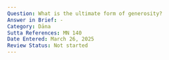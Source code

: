 ```yaml
---
Question: What is the ultimate form of generosity?
Answer in Brief: -
Category: Dāna
Sutta References: MN 140
Date Entered: March 26, 2025
Review Status: Not started
---
```

